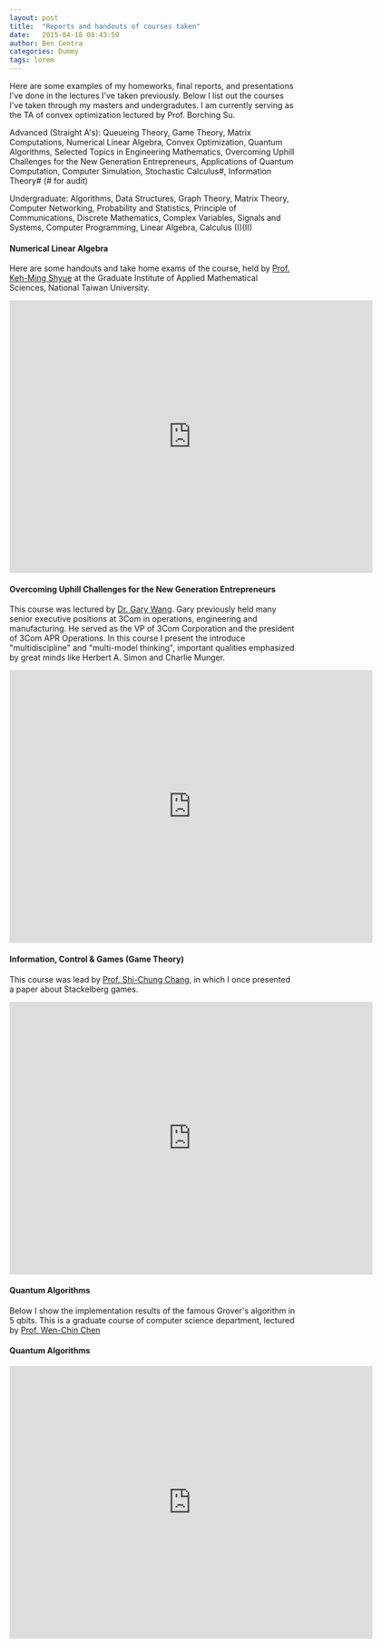 ```yaml
---
layout: post
title:  "Reports and handouts of courses taken"
date:   2015-04-18 08:43:59
author: Ben Centra
categories: Dummy
tags: lorem
---
```


Here are some examples of my homeworks, final reports, and presentations I've done in the lectures I've taken previously. Below I list out the courses I've taken through my masters and undergradutes. I am currently serving as the TA of convex optimization lectured by Prof. Borching Su.

Advanced (Straight A's): Queueing Theory, Game Theory, Matrix Computations, Numerical Linear Algebra, Convex Optimization, Quantum Algorithms, Selected Topics in Engineering Mathematics, Overcoming Uphill Challenges for the New Generation Entrepreneurs, Applications of Quantum Computation, Computer Simulation, Stochastic Calculus#, Information Theory# (# for audit)

Undergraduate: Algorithms, Data Structures, Graph Theory, Matrix Theory, Computer Networking, Probability and Statistics, Principle of Communications, Discrete Mathematics, Complex Variables, Signals and Systems, Computer Programming, Linear Algebra, Calculus (I)(II)

#### Numerical Linear Algebra
Here are some handouts and take home exams of the course, held by [Prof. Keh-Ming Shyue] at the Graduate Institute of Applied Mathematical Sciences, National Taiwan University.
<iframe frameborder="0" scrolling="no" width="640" height="480" src="https://drive.google.com/file/d/<<FILE_ID>>/preview"></iframe>

#### Overcoming Uphill Challenges for the New Generation Entrepreneurs
This course was lectured by [Dr. Gary Wang]. Gary previously held many senior executive positions at 3Com in operations, engineering and manufacturing. He served as the VP of 3Com Corporation and the president of 3Com APR Operations. In this course I present the introduce "multidiscipline" and "multi-model thinking", important qualities emphasized by great minds like Herbert A. Simon and Charlie Munger.
<iframe frameborder="0" scrolling="no" width="640" height="480" src="https://drive.google.com/file/d/<<FILE_ID>>/preview"></iframe>

#### Information, Control & Games (Game Theory)
This course was lead by [Prof. Shi-Chung Chang], in which I once presented a paper about Stackelberg games.
<iframe frameborder="0" scrolling="no" width="640" height="480" src="https://tonic.ee.ntu.edu.tw/depot/rogerlo47/Derivation%20of%20Necessary%20and%20Sufficient%20Conditions%20for%20Single%20Sta.pdf"></iframe>

#### Quantum Algorithms
Below I show the implementation results of the famous Grover's algorithm in 5 qbits. This is a graduate course of computer science department, lectured by [Prof. Wen-Chin Chen]
#### Quantum Algorithms
<iframe frameborder="0" scrolling="no" width="640" height="480" src="https://tonic.ee.ntu.edu.tw/depot/rogerlo47/Grovers_5Qubits.pdf"></iframe>

[Prof. Borching Su]: https://www.ee.ntu.edu.tw/profile1.php?id=100115
[Prof. Keh-Ming Shyue]: http://www.math.ntu.edu.tw/~shyue/
[Dr. Gary Wang]: https://www.svtangel.net/王崇智-gary-wang-ph-d/
[Prof. Shi-Chung Chang]: https://www.ee.ntu.edu.tw/profile1.php?id=32
[Prof. Wen-Chin Chen]: http://www.cmlab.csie.ntu.edu.tw/~wcchen/
